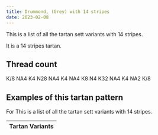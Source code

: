 ```yaml
---
title: Drummond, (Grey) with 14 stripes
date: 2023-02-08
---
```

This is a list of all the tartan sett variants with 14 stripes.

It is a 14 stripes tartan.


## Thread count
K/8 NA4 K4 N28 NA4 K4 NA4 K8 N4 K32 NA4 K4 NA2 K/8

## Examples of this tartan pattern
For This is a list of all the tartan sett variants with 14 stripes.

| Tartan Variants |
|---------------|
